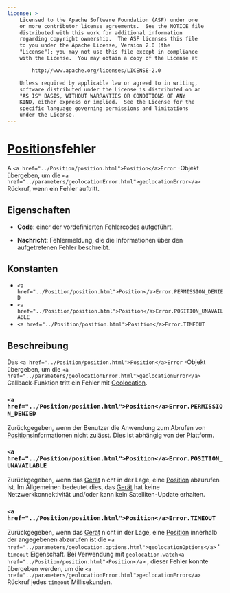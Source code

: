 ```yaml
---
license: >
    Licensed to the Apache Software Foundation (ASF) under one
    or more contributor license agreements.  See the NOTICE file
    distributed with this work for additional information
    regarding copyright ownership.  The ASF licenses this file
    to you under the Apache License, Version 2.0 (the
    "License"); you may not use this file except in compliance
    with the License.  You may obtain a copy of the License at

        http://www.apache.org/licenses/LICENSE-2.0

    Unless required by applicable law or agreed to in writing,
    software distributed under the License is distributed on an
    "AS IS" BASIS, WITHOUT WARRANTIES OR CONDITIONS OF ANY
    KIND, either express or implied.  See the License for the
    specific language governing permissions and limitations
    under the License.
---
```


# <a href="../Position/position.html">Position</a>sfehler

A `<a href="../Position/position.html">Position</a>Error` -Objekt übergeben, um die `<a href="../parameters/geolocationError.html">geolocationError</a>` Rückruf, wenn ein Fehler auftritt.

## Eigenschaften

*   **Code**: einer der vordefinierten Fehlercodes aufgeführt.

*   **Nachricht**: Fehlermeldung, die die Informationen über den aufgetretenen Fehler beschreibt.

## Konstanten

*   `<a href="../Position/position.html">Position</a>Error.PERMISSION_DENIED`
*   `<a href="../Position/position.html">Position</a>Error.POSITION_UNAVAILABLE`
*   `<a href="../Position/position.html">Position</a>Error.TIMEOUT`

## Beschreibung

Das `<a href="../Position/position.html">Position</a>Error` -Objekt übergeben, um die `<a href="../parameters/geolocationError.html">geolocationError</a>` Callback-Funktion tritt ein Fehler mit <a href="../geolocation.html">Geolocation</a>.

### `<a href="../Position/position.html">Position</a>Error.PERMISSION_DENIED`

Zurückgegeben, wenn der Benutzer die Anwendung zum Abrufen von <a href="../Position/position.html">Position</a>sinformationen nicht zulässt. Dies ist abhängig von der Plattform.

### `<a href="../Position/position.html">Position</a>Error.POSITION_UNAVAILABLE`

Zurückgegeben, wenn das <a href="../../device/device.html">Gerät</a> nicht in der Lage, eine <a href="../Position/position.html">Position</a> abzurufen ist. Im Allgemeinen bedeutet dies, das <a href="../../device/device.html">Gerät</a> hat keine Netzwerkkonnektivität und/oder kann kein Satelliten-Update erhalten.

### `<a href="../Position/position.html">Position</a>Error.TIMEOUT`

Zurückgegeben, wenn das <a href="../../device/device.html">Gerät</a> nicht in der Lage, eine <a href="../Position/position.html">Position</a> innerhalb der angegebenen abzurufen ist die `<a href="../parameters/geolocation.options.html">geolocationOptions</a>` ' `timeout` Eigenschaft. Bei Verwendung mit `geolocation.watch<a href="../Position/position.html">Position</a>` , dieser Fehler konnte übergeben werden, um die `<a href="../parameters/geolocationError.html">geolocationError</a>` Rückruf jedes `timeout` Millisekunden.